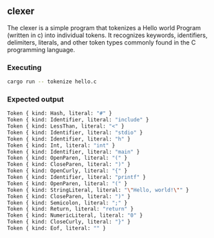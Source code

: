 ## clexer

The clexer is a simple program that tokenizes a Hello world Program (written in c) into individual tokens. It recognizes keywords, identifiers, delimiters, literals, and other token types commonly found in the C programming language.

### Executing

```bash
cargo run -- tokenize hello.c
```

### Expected output

```bash
Token { kind: Hash, literal: "#" }
Token { kind: Identifier, literal: "include" }
Token { kind: LessThan, literal: "<" }
Token { kind: Identifier, literal: "stdio" }
Token { kind: Identifier, literal: "h" }
Token { kind: Int, literal: "int" }
Token { kind: Identifier, literal: "main" }
Token { kind: OpenParen, literal: "(" }
Token { kind: CloseParen, literal: ")" }
Token { kind: OpenCurly, literal: "{" }
Token { kind: Identifier, literal: "printf" }
Token { kind: OpenParen, literal: "(" }
Token { kind: StringLiteral, literal: "\"Hello, world!\"" }
Token { kind: CloseParen, literal: ")" }
Token { kind: Semicolon, literal: ";" }
Token { kind: Return, literal: "return" }
Token { kind: NumericLiteral, literal: "0" }
Token { kind: CloseCurly, literal: "}" }
Token { kind: Eof, literal: "" }
```

